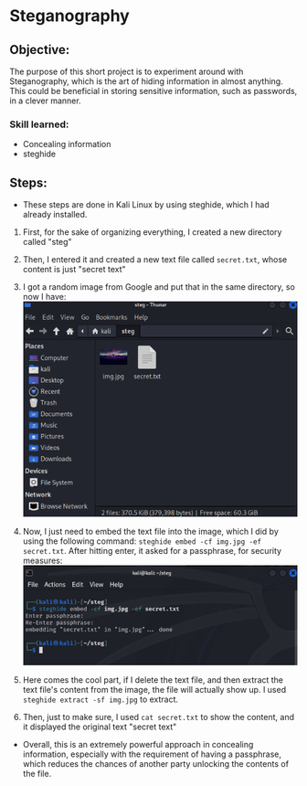 # Steganography

## Objective:
The purpose of this short project is to experiment around with Steganography, which is the art of hiding information in almost anything. This could be beneficial in storing sensitive information, such as passwords,
in a clever manner.

### Skill learned:
- Concealing information
- steghide

## Steps:
- These steps are done in Kali Linux by using steghide, which I had already installed.
1. First, for the sake of organizing everything, I created a new directory called "steg"
2. Then, I entered it and created a new text file called `secret.txt`, whose content is just "secret text"
3. I got a random image from Google and put that in the same directory, so now I have:
![steganography](steg1) <br>

4. Now, I just need to embed the text file into the image, which I did by using the following command: `steghide embed -cf img.jpg -ef secret.txt`. After hitting enter, it asked for a passphrase, for security measures:
![steganography](steg2) <br>
5. Here comes the cool part, if I delete the text file, and then extract the text file's content from the image, the file will actually show up. I used `steghide extract -sf img.jpg` to extract.
6. Then, just to make sure, I used `cat secret.txt` to show the content, and it displayed the original text "secret text"

- Overall, this is an extremely powerful approach in concealing information, especially with the requirement of having a passphrase, which reduces the chances of another party unlocking the contents of the file.
